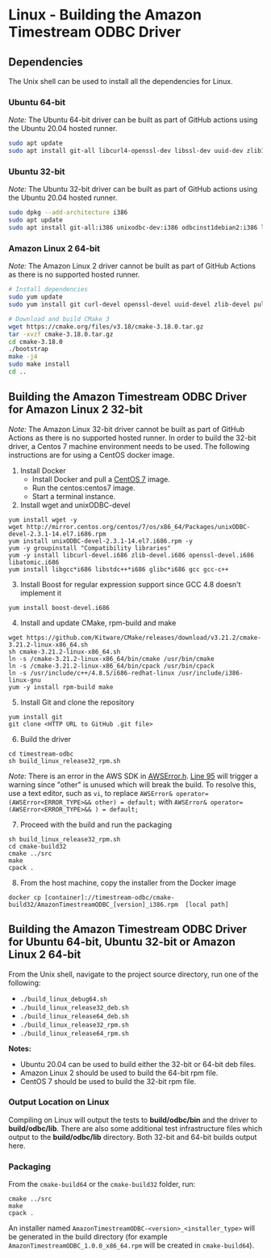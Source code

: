 # Linux - Building the Amazon Timestream ODBC Driver

## Dependencies

The Unix shell can be used to install all the dependencies for Linux.

### Ubuntu 64-bit
*Note:* The Ubuntu 64-bit driver can be built as part of GitHub actions using the Ubuntu 20.04 hosted runner.

```sh
sudo apt update
sudo apt install git-all libcurl4-openssl-dev libssl-dev uuid-dev zlib1g-dev libpulse-dev gcc gcc-multilib  g++ g++-multilib cmake linux-headers-$(uname -r) build-essential unixodbc-dev
```
### Ubuntu 32-bit
*Note:* The Ubuntu 32-bit driver can be built as part of GitHub actions using the Ubuntu 20.04 hosted runner.

```sh
sudo dpkg --add-architecture i386
sudo apt update 
sudo apt install git-all:i386 unixodbc-dev:i386 odbcinst1debian2:i386 libodbc1:i386 libcurl4-openssl-dev:i386 libssl-dev:i386 uuid-dev:i386 cpp:i386 cpp-9:i386 gcc:i386 g++:i386 zlib1g-dev:i386 linux-headers-$(uname -r) gcc-multilib:i386 g++-multilib:i386 cmake g++-9:i386 gcc-9:i386 gcc-9-multilib:i386 g++-9-multilib:i386 binutils:i386 make:i386
```

### Amazon Linux 2 64-bit
*Note:* The Amazon Linux 2 driver cannot be built as part of GitHub Actions as there is no supported hosted runner.

```sh
# Install dependencies
sudo yum update
sudo yum install git curl-devel openssl-devel uuid-devel zlib-devel pulseaudio-libs-devel kernel-devel gcc gcc-c++ unixODBC-devel rpm-build

# Download and build CMake 3
wget https://cmake.org/files/v3.18/cmake-3.18.0.tar.gz
tar -xvzf cmake-3.18.0.tar.gz
cd cmake-3.18.0
./bootstrap
make -j4
sudo make install
cd ..
```

## Building the Amazon Timestream ODBC Driver for Amazon Linux 2 32-bit
*Note:* The Amazon Linux 32-bit driver cannot be built as part of GitHub Actions as there is no supported hosted runner. In order to build the 32-bit driver, a Centos 7 machine environment needs to be used. The following instructions are for using a CentOS docker image.

1. Install Docker
    * Install Docker and pull a [CentOS 7](https://hub.docker.com/_/centos) image.
    * Run the centos:centos7 image.
    * Start a terminal instance.
2. Install wget and unixODBC-devel
```
yum install wget -y
wget http://mirror.centos.org/centos/7/os/x86_64/Packages/unixODBC-devel-2.3.1-14.el7.i686.rpm
yum install unixODBC-devel-2.3.1-14.el7.i686.rpm -y
yum -y groupinstall "Compatibility libraries"
yum -y install libcurl-devel.i686 zlib-devel.i686 openssl-devel.i686 libatomic.i686
yum install libgcc*i686 libstdc++*i686 glibc*i686 gcc gcc-c++
```
3. Install Boost for regular expression support since GCC 4.8 doesn't implement it
```
yum install boost-devel.i686
```
4. Install and update CMake, rpm-build and make
```
wget https://github.com/Kitware/CMake/releases/download/v3.21.2/cmake-3.21.2-linux-x86_64.sh
sh cmake-3.21.2-linux-x86_64.sh
ln -s /cmake-3.21.2-linux-x86_64/bin/cmake /usr/bin/cmake
ln -s /cmake-3.21.2-linux-x86_64/bin/cpack /usr/bin/cpack
ln -s /usr/include/c++/4.8.5/i686-redhat-linux /usr/include/i386-linux-gnu
yum -y install rpm-build make
```
5. Install Git and clone the repository
```
yum install git
git clone <HTTP URL to GitHub .git file>
```
6. Build the driver
```
cd timestream-odbc
sh build_linux_release32_rpm.sh
```
*Note:* There is an error in the AWS SDK in [AWSError.h](https://github.com/aws/aws-sdk-cpp/blob/4804f46df31b7539021237c62d79c54d6429a0c4/aws-cpp-sdk-core/include/aws/core/client/AWSError.h). [Line 95](https://github.com/aws/aws-sdk-cpp/blob/4804f46df31b7539021237c62d79c54d6429a0c4/aws-cpp-sdk-core/include/aws/core/client/AWSError.h#L95) will trigger a warning since "other" is unused which will break the build. To resolve this, use a text editor, such as `vi`, to replace `AWSError& operator=(AWSError<ERROR_TYPE>&& other) = default;` with `AWSError& operator=(AWSError<ERROR_TYPE>&& ) = default; ` 

7. Proceed with the build and run the packaging
```
sh build_linux_release32_rpm.sh
cd cmake-build32
cmake ../src
make
cpack .
```
8. From the host machine, copy the installer from the Docker image
```
docker cp [container]://timestream-odbc/cmake-build32/AmazonTimestreamODBC_[version]_i386.rpm  [local path]
```

## Building the Amazon Timestream ODBC Driver for Ubuntu 64-bit, Ubuntu 32-bit or Amazon Linux 2 64-bit

From the Unix shell, navigate to the project source directory, run one of the following:
* `./build_linux_debug64.sh`
* `./build_linux_release32_deb.sh`
* `./build_linux_release64_deb.sh`
* `./build_linux_release32_rpm.sh`
* `./build_linux_release64_rpm.sh`

**Notes:**
* Ubuntu 20.04 can be used to build either the 32-bit or 64-bit deb files.
* Amazon Linux 2 should be used to build the 64-bit rpm file.
* CentOS 7 should be used to build the 32-bit rpm file.

### Output Location on Linux

Compiling on Linux will output the tests to **build/odbc/bin** and the driver to **build/odbc/lib**. There are also some additional test infrastructure files which output to the **build/odbc/lib** directory. Both 32-bit and 64-bit builds output here.

### Packaging

From the `cmake-build64` or the `cmake-build32` folder, run:

```
cmake ../src
make
cpack .
```

An installer named `AmazonTimestreamODBC-<version>_<installer_type>` will be generated in the build directory (for example `AmazonTimestreamODBC_1.0.0_x86_64.rpm` will be created in `cmake-build64`).
